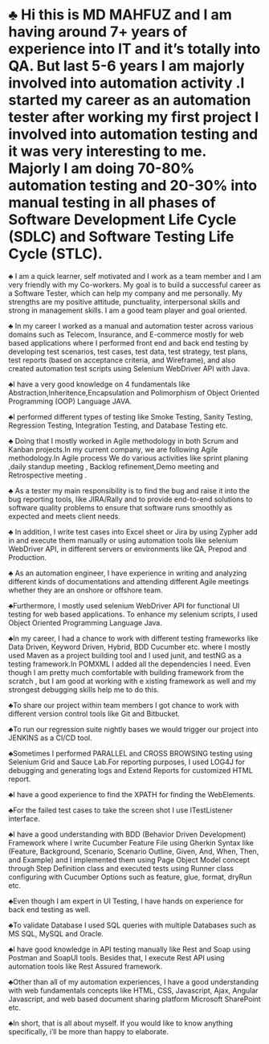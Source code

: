 # ♣ Hi this is MD MAHFUZ  and I  am having around 7+ years of experience into IT and it’s totally into QA. But last 5-6 years I am   majorly involved into automation activity .I started my career as  an automation tester after working my first project I involved into  automation testing and it was very interesting to me. Majorly I am doing  70-80% automation testing and 20-30% into manual               testing in all phases of Software Development Life Cycle (SDLC) and Software Testing Life Cycle (STLC). 

♣ I am a quick learner,  self motivated and I work as a team member and I am very friendly with my Co-workers. My goal is to build a    successful career as a Software Tester, which can help my company and me personally. My strengths are my positive attitude,  punctuality, interpersonal skills and strong in management skills. I am a good team player and goal oriented. 

♣ In my career I worked as a manual and automation tester across various domains such as Telecom, Insurance, and E-commerce  mostly for web based applications where I performed front end and back end testing by developing test scenarios, test cases, test data, test strategy, test plans, test reports (based on acceptance criteria, and Wireframe), and also created automation test scripts  using Selenium WebDriver API  with Java.  
 
♣I have a very good knowledge on  4 fundamentals like Abstraction,Inheritence,Encapsulation and Polimorphism  of Object Oriented   Programming (OOP) Language  JAVA.   

♣I performed different types of testing like Smoke Testing, Sanity Testing, Regression Testing, Integration Testing, and Database  Testing etc.  

♣ Doing that I mostly worked in Agile methodology in both Scrum and Kanban projects.In my current company, we are following Agile  methodology.In Agile process We do various activities like sprint planing ,daily standup meeting , Backlog refinement,Demo  meeting   and Retrospective meeting .


♣ As a tester my main responsibility is to find the bug and raise it into the bug reporting tools, like JIRA/Rally and to provide end-to-end solutions to software quality problems to ensure that software runs smoothly as expected and meets client needs.

♣ In addition, I write test cases into Excel sheet or Jira by using Zypher add in and execute them manually or using automation tools like selenium WebDriver API, in different servers or environments like QA, Prepod and Production.

♣ As an automation engineer, I have experience in writing and analyzing different kinds of documentations and attending different Agile meetings whether they are an onshore or offshore team.

♣Furthermore, I mostly used selenium WebDriver API for functional UI testing for web based applications. To enhance my selenium  scripts, I used Object Oriented Programming Language Java.

♣In my career, I had a chance to work with different testing frameworks like Data Driven, Keyword Driven, Hybrid, BDD Cucumber etc.    where I mostly used Maven as a project building tool and I used junit, and testNG as a testing framework.In POMXML I added all the   dependencies I need. Even though I am pretty  much comfortable with building framework from the scratch , but I am good at working    with e xisting framework as well and my  strongest debugging skills help me to do this.

♣To share our project within team members I got chance to work with different version control tools like Git and Bitbucket.

♣To run our  regression suite nightly bases we would trigger our project into JENKINS as a CI/CD tool.

♣Sometimes I performed PARALLEL and CROSS BROWSING testing using Selenium Grid and Sauce Lab.For reporting purposes, I  used LOG4J for debugging and generating logs and Extend Reports for customized HTML report.

♣I have a good experience to find the XPATH for finding the WebElements.

♣For the failed test cases to take the screen shot I use ITestListener interface.

♣I have a good understanding with BDD (Behavior Driven Development) Framework where I write Cucumber Feature File using Gherkin Syntax like (Feature, Background, Scenario, Scenario Outline, Given, And, When, Then, and Example) and I implemented  them using Page Object Model concept through Step Definition class and executed tests using Runner class configuring with Cucumber   Options such as feature, glue, format, dryRun etc.

♣Even though I am expert in UI Testing, I have hands on experience for back end testing as well.

♣To validate Database I used SQL  queries with multiple Databases such as MS SQL, MySQL and Oracle. 

♣I have good knowledge in API testing manually like Rest and Soap using Postman and SoapUI tools. Besides that, I execute Rest API  using automation tools like Rest Assured framework.

♣Other than all of my automation experiences, I have a good understanding with web fundamentals concepts like HTML,   CSS,  Javascript, Ajax, Angular Javascript, and web based document sharing platform Microsoft SharePoint etc.

♣In short, that is all about myself.
   If you would like to know anything specifically, i’ll be more than happy to elaborate.





